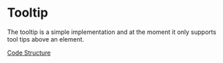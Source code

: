 # Tooltip
The tooltip is a simple implementation and at the moment it only supports tool tips above an element.

[Code Structure](../Structure.md)